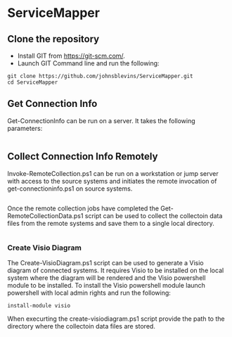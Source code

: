 # ServiceMapper
## Clone the repository
* Install GIT from https://git-scm.com/.
* Launch GIT Command line and run the following:
```
git clone https://github.com/johnsblevins/ServiceMapper.git
cd ServiceMapper
```
## Get Connection Info
Get-ConnectionInfo can be run on a server.  It takes the following parameters:
```
```

## Collect Connection Info Remotely
Invoke-RemoteCollection.ps1 can be run on a workstation or jump server with access to the source systems and initiates the remote invocation of get-connectioninfo.ps1 on source systems.

```
```
Once the remote collection jobs have completed the Get-RemoteCollectionData.ps1 script can be used to collect the collectoin data files from the remote systems and save them to a single local directory.

```
```

### Create Visio Diagram
The Create-VisioDiagram.ps1 script can be used to generate a Visio diagram of connected systems.  It requires Visio to be installed on the local system where the diagram will be rendered and the Visio powershell module to be installed.  To install the Visio powershell module launch powershell with local admin rights and run the following:
```
install-module visio 
```

When execurting the create-visiodiagram.ps1 script provide the path to the directory where the collectoin data files are stored.
```
```

